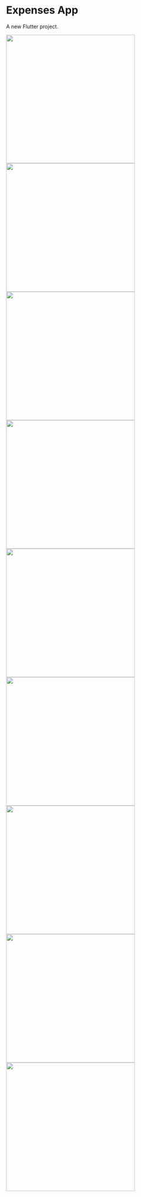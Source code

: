 # Expenses App

A new Flutter project.

<img src="assets/images//ForReadMe/home.png" width="350">   <img src="assets/images//ForReadMe/categories.png" width="350">
<img src="assets/images//ForReadMe/stats_chart.png" width="350">   <img src="assets/images//ForReadMe/stats_expense.png" width="350">
<img src="assets/images//ForReadMe/stats_chart_month.png" width="350">
<img src="assets/images//ForReadMe/profile_screen.png" width="350">   <img src="assets/images//ForReadMe/notifications.png" width="350">
<img src="assets/images//ForReadMe/add_transaction.png" width="350">   <img src="assets/images//ForReadMe/add_credit_card.png" width="350">
